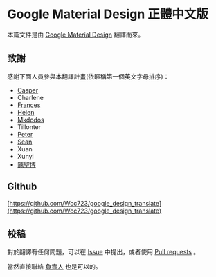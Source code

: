 # Google Material Design 正體中文版

本篇文件是由 [Google Material Design](http://www.google.com/design/spec/material-design/introduction.html) 翻譯而來。

## 致謝

感謝下面人員參與本翻譯計畫(依暱稱第一個英文字母排序)：

- [Casper](http://wcc723.github.io/)
- Charlene
- [Frances](https://www.facebook.com/Francishuang1224)
- [Helen](http://weijutu.blogspot.tw/)
- [Mkdodos](https://www.facebook.com/mkdodos)
- Tillonter
- [Peter](https://www.facebook.com/viator75)
- [Sean](https://tw.linkedin.com/pub/sean-chen/53/83/4a8/)
- Xuan
- Xunyi
- [陳聖博](https://www.facebook.com/Shengbo.Arthur.Chen)

## Github

[https://github.com/Wcc723/google_design_translate](https://github.com/Wcc723/google_design_translate)

## 校稿

對於翻譯有任何問題，可以在 [Issue](https://github.com/Wcc723/google_design_translate/issues) 中提出，或者使用 [Pull requests](https://github.com/Wcc723/google_design_translate/pulls) 。

當然直接聯絡 [負責人](https://www.facebook.com/chihcheng.wang.3) 也是可以的。
